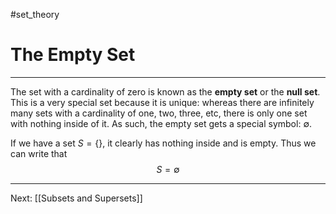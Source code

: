 #set_theory 
# The Empty Set
---
The set with a cardinality of zero is known as the **empty set** or the **null set**. This is a very special set because it is unique: whereas there are infinitely many sets with a cardinality of one, two, three, etc, there is only one set with nothing inside of it. As such, the empty set gets a special symbol: $\emptyset$.

If we have a set $S = \{\}$, it clearly has nothing inside and is empty. Thus we can write that $$S = \emptyset$$

---

Next: [[Subsets and Supersets]]